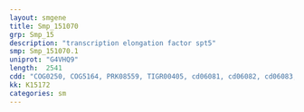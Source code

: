 ```yaml
---
layout: smgene
title: Smp_151070
grp: Smp_15
description: "transcription elongation factor spt5"
smp: Smp_151070.1
uniprot: "G4VHQ9"
length:  2541
cdd: "COG0250, COG5164, PRK08559, TIGR00405, cd06081, cd06082, cd06083, cd06084, cd06085, cd09888, cl00354, cl02766, pfam00467, pfam03439, smart00738, smart00739"
kk: K15172
categories: sm
---
```

